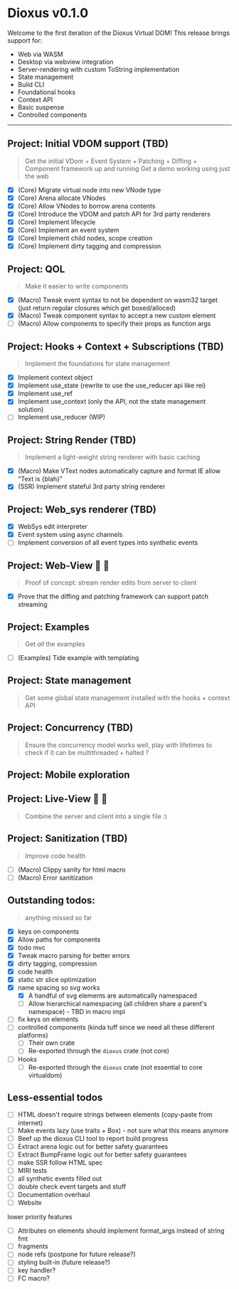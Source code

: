 # Dioxus v0.1.0

Welcome to the first iteration of the Dioxus Virtual DOM! This release brings support for:

- Web via WASM
- Desktop via webview integration
- Server-rendering with custom ToString implementation
- State management
- Build CLI
- Foundational hooks
- Context API
- Basic suspense
- Controlled components

---

## Project: Initial VDOM support (TBD)

> Get the initial VDom + Event System + Patching + Diffing + Component framework up and running
> Get a demo working using just the web

- [x] (Core) Migrate virtual node into new VNode type
- [x] (Core) Arena allocate VNodes
- [x] (Core) Allow VNodes to borrow arena contents
- [x] (Core) Introduce the VDOM and patch API for 3rd party renderers
- [x] (Core) Implement lifecycle
- [x] (Core) Implement an event system
- [x] (Core) Implement child nodes, scope creation
- [x] (Core) Implement dirty tagging and compression

## Project: QOL

> Make it easier to write components

- [x] (Macro) Tweak event syntax to not be dependent on wasm32 target (just return regular closures which get boxed/alloced)
- [x] (Macro) Tweak component syntax to accept a new custom element
- [ ] (Macro) Allow components to specify their props as function args

## Project: Hooks + Context + Subscriptions (TBD)

> Implement the foundations for state management

- [x] Implement context object
- [x] Implement use_state (rewrite to use the use_reducer api like rei)
- [x] Implement use_ref
- [x] Implement use_context (only the API, not the state management solution)
- [ ] Implement use_reducer (WIP)

## Project: String Render (TBD)

> Implement a light-weight string renderer with basic caching

- [x] (Macro) Make VText nodes automatically capture and format IE allow "Text is {blah}"
- [x] (SSR) Implement stateful 3rd party string renderer

## Project: Web_sys renderer (TBD)

- [x] WebSys edit interpreter
- [x] Event system using async channels
- [ ] Implement conversion of all event types into synthetic events

## Project: Web-View 🤲 🍨

> Proof of concept: stream render edits from server to client

- [x] Prove that the diffing and patching framework can support patch streaming

## Project: Examples

> Get _all_ the examples

- [ ] (Examples) Tide example with templating

## Project: State management

> Get some global state management installed with the hooks + context API

## Project: Concurrency (TBD)

> Ensure the concurrency model works well, play with lifetimes to check if it can be multithreaded + halted
> ?

## Project: Mobile exploration

## Project: Live-View 🤲 🍨

> Combine the server and client into a single file :)

## Project: Sanitization (TBD)

> Improve code health

- [ ] (Macro) Clippy sanity for html macro
- [ ] (Macro) Error sanitization

## Outstanding todos:

> anything missed so far

- [x] keys on components
- [x] Allow paths for components
- [x] todo mvc
- [x] Tweak macro parsing for better errors
- [x] dirty tagging, compression
- [x] code health
- [x] static str slice optimization
- [x] name spacing so svg works
  - [x] A handful of svg elements are automatically namespaced
  - [ ] Allow hierarchical namespacing (all children share a parent's namespace) - TBD in macro impl
- [ ] fix keys on elements
- [ ] controlled components (kinda tuff since we need all these different platforms)
  - [ ] Their own crate
  - [ ] Re-exported through the `dioxus` crate (not core)
- [ ] Hooks
  - [ ] Re-exported through the `dioxus` crate (not essential to core virtualdom)

## Less-essential todos

- [ ] HTML doesn't require strings between elements (copy-paste from internet)
- [ ] Make events lazy (use traits + Box<dyn>) - not sure what this means anymore
- [ ] Beef up the dioxus CLI tool to report build progress
- [ ] Extract arena logic out for better safety guarantees
- [ ] Extract BumpFrame logic out for better safety guarantees
- [ ] make SSR follow HTML spec
- [ ] MIRI tests
- [ ] all synthetic events filled out
- [ ] double check event targets and stuff
- [ ] Documentation overhaul
- [ ] Website

lower priority features

- [ ] Attributes on elements should implement format_args instead of string fmt
- [ ] fragments
- [ ] node refs (postpone for future release?)
- [ ] styling built-in (future release?)
- [ ] key handler?
- [ ] FC macro?
